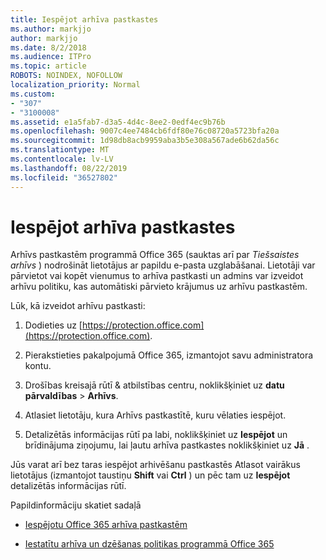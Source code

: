 ```yaml
---
title: Iespējot arhīva pastkastes
ms.author: markjjo
author: markjjo
ms.date: 8/2/2018
ms.audience: ITPro
ms.topic: article
ROBOTS: NOINDEX, NOFOLLOW
localization_priority: Normal
ms.custom:
- "307"
- "3100008"
ms.assetid: e1a5fab7-d3a5-4d4c-8ee2-0edf4ec9b76b
ms.openlocfilehash: 9007c4ee7484cb6fdf80e76c08720a5723bfa20a
ms.sourcegitcommit: 1d98db8acb9959aba3b5e308a567ade6b62da56c
ms.translationtype: MT
ms.contentlocale: lv-LV
ms.lasthandoff: 08/22/2019
ms.locfileid: "36527802"
---
```

# <a name="enable-an-archive-mailbox"></a>Iespējot arhīva pastkastes

Arhīvs pastkastēm programmā Office 365 (sauktas arī par *Tiešsaistes arhīvs* ) nodrošināt lietotājus ar papildu e-pasta uzglabāšanai. Lietotāji var pārvietot vai kopēt vienumus to arhīva pastkasti un admins var izveidot arhīvu politiku, kas automātiski pārvieto krājumus uz arhīvu pastkastēm.
  
Lūk, kā izveidot arhīvu pastkasti:
  
1. Dodieties uz [https://protection.office.com](https://protection.office.com).

2. Pierakstieties pakalpojumā Office 365, izmantojot savu administratora kontu.

3. Drošības kreisajā rūtī &amp; atbilstības centru, noklikšķiniet uz **datu pārvaldības** \> **Arhīvs**.

4. Atlasiet lietotāju, kura Arhīvs pastkastītē, kuru vēlaties iespējot.

5. Detalizētās informācijas rūtī pa labi, noklikšķiniet uz **Iespējot** un brīdinājuma ziņojumu, lai ļautu arhīva pastkastes noklikšķiniet uz **Jā** .

Jūs varat arī bez taras iespējot arhivēšanu pastkastēs Atlasot vairākus lietotājus (izmantojot taustiņu **Shift** vai **Ctrl** ) un pēc tam uz **Iespējot** detalizētās informācijas rūtī.
  
Papildinformāciju skatiet sadaļā
  
- [Iespējotu Office 365 arhīva pastkastēm](https://support.office.com/article/enable-archive-mailboxes-in-the-office-365-security-compliance-center-268a109e-7843-405b-bb3d-b9393b2342ce)

- [Iestatītu arhīva un dzēšanas politikas programmā Office 365](https://support.office.com/article/Set-up-an-archive-and-deletion-policy-for-mailboxes-in-your-Office-365-organization-ec3587e4-7b4a-40fb-8fb8-8aa05aeae2ce)
